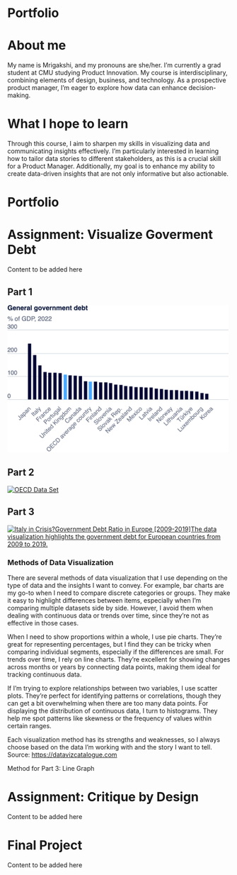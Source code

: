 # Portfolio
# About me
My name is Mrigakshi, and my pronouns are she/her. I’m currently a grad student at CMU studying Product Innovation. My course is interdisciplinary, combining elements of design, business, and technology. As a prospective product manager, I’m eager to explore how data can enhance decision-making.
# What I hope to learn 
Through this course, I aim to sharpen my skills in visualizing data and communicating insights effectively. I’m particularly interested in learning how to tailor data stories to different stakeholders, as this is a crucial skill for a Product Manager. Additionally, my goal is to enhance my ability to create data-driven insights that are not only informative but also actionable.
# Portfolio
# Assignment: Visualize Goverment Debt 
Content to be added here 
## Part 1
<img src="export-2024-09-09T16_49_28.535Z.png" alt="General Goverment Debt" width="500" />

## Part 2
<div class='tableauPlaceholder' id='viz1725933367841' style='position: relative'><noscript><a href='#'><img alt='OECD Data Set ' src='https:&#47;&#47;public.tableau.com&#47;static&#47;images&#47;OE&#47;OECDDataSet&#47;OECDDataSet&#47;1_rss.png' style='border: none' /></a></noscript><object class='tableauViz'  style='display:none;'><param name='host_url' value='https%3A%2F%2Fpublic.tableau.com%2F' /> <param name='embed_code_version' value='3' /> <param name='site_root' value='' /><param name='name' value='OECDDataSet&#47;OECDDataSet' /><param name='tabs' value='no' /><param name='toolbar' value='yes' /><param name='static_image' value='https:&#47;&#47;public.tableau.com&#47;static&#47;images&#47;OE&#47;OECDDataSet&#47;OECDDataSet&#47;1.png' /> <param name='animate_transition' value='yes' /><param name='display_static_image' value='yes' /><param name='display_spinner' value='yes' /><param name='display_overlay' value='yes' /><param name='display_count' value='yes' /><param name='language' value='en-US' /><param name='filter' value='publish=yes' /></object></div>             
<script type='text/javascript'>                    
  var divElement = document.getElementById('viz1725933367841');                    
  var vizElement = divElement.getElementsByTagName('object')[0];                    
  vizElement.style.width='100%';
  vizElement.style.height=(divElement.offsetWidth*0.75)+'px';                    
  var scriptElement = document.createElement('script');                    
  scriptElement.src = 'https://public.tableau.com/javascripts/api/viz_v1.js';                    
  vizElement.parentNode.insertBefore(scriptElement, vizElement);                
</script>

## Part 3
<div class='tableauPlaceholder' id='viz1725966622777' style='position: relative'><noscript><a href='#'><img alt='Italy in Crisis?Government Debt Ratio in Europe [2009-2019]The data visualization highlights the government debt for European countries from 2009 to 2019. ' src='https:&#47;&#47;public.tableau.com&#47;static&#47;images&#47;OE&#47;OECDDataSetPart3&#47;OECDDataSetPart3&#47;1_rss.png' style='border: none' /></a></noscript><object class='tableauViz'  style='display:none;'><param name='host_url' value='https%3A%2F%2Fpublic.tableau.com%2F' /> <param name='embed_code_version' value='3' /> <param name='site_root' value='' /><param name='name' value='OECDDataSetPart3&#47;OECDDataSetPart3' /><param name='tabs' value='no' /><param name='toolbar' value='yes' /><param name='static_image' value='https:&#47;&#47;public.tableau.com&#47;static&#47;images&#47;OE&#47;OECDDataSetPart3&#47;OECDDataSetPart3&#47;1.png' /> <param name='animate_transition' value='yes' /><param name='display_static_image' value='yes' /><param name='display_spinner' value='yes' /><param name='display_overlay' value='yes' /><param name='display_count' value='yes' /><param name='language' value='en-US' /><param name='filter' value='publish=yes' /></object></div>                
<script type='text/javascript'>                    
var divElement = document.getElementById('viz1725966622777');                    
var vizElement = divElement.getElementsByTagName('object')[0];                    
vizElement.style.width='100%';vizElement.style.height=(divElement.offsetWidth*0.75)+'px';                   
var scriptElement = document.createElement('script');                    
scriptElement.src = 'https://public.tableau.com/javascripts/api/viz_v1.js';                    
vizElement.parentNode.insertBefore(scriptElement, vizElement);                
</script>

### Methods of Data Visualization
There are several methods of data visualization that I use depending on the type of data and the insights I want to convey. For example, bar charts are my go-to when I need to compare discrete categories or groups. They make it easy to highlight differences between items, especially when I’m comparing multiple datasets side by side. However, I avoid them when dealing with continuous data or trends over time, since they’re not as effective in those cases.

When I need to show proportions within a whole, I use pie charts. They’re great for representing percentages, but I find they can be tricky when comparing individual segments, especially if the differences are small. For trends over time, I rely on line charts. They’re excellent for showing changes across months or years by connecting data points, making them ideal for tracking continuous data.

If I’m trying to explore relationships between two variables, I use scatter plots. They’re perfect for identifying patterns or correlations, though they can get a bit overwhelming when there are too many data points. For displaying the distribution of continuous data, I turn to histograms. They help me spot patterns like skewness or the frequency of values within certain ranges.

Each visualization method has its strengths and weaknesses, so I always choose based on the data I’m working with and the story I want to tell.
Source: https://datavizcatalogue.com

Method for Part 3: Line Graph
# Assignment: Critique by Design 
Content to be added here 
# Final Project 
Content to be added here 
